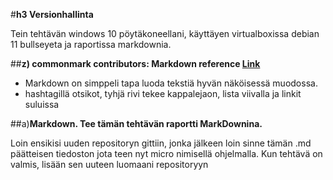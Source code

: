 #**h3 Versionhallinta**

Tein tehtävän windows 10 pöytäkoneellani, käyttäyen virtualboxissa debian 11 bullseyeta ja raportissa markdownia.

##**z) commonmark contributors: Markdown reference [Link](hhtp://commonmark.org/help/)**
- Markdown on simppeli tapa luoda tekstiä hyvän näköisessä muodossa. 
- hashtagillä otsikot, tyhjä rivi tekee kappalejaon, lista viivalla ja linkit suluissa

##a)**Markdown. Tee tämän tehtävän raportti MarkDownina.**

Loin ensikisi uuden repositoryn gittiin, jonka jälkeen loin sinne tämän .md päätteisen tiedoston jota teen nyt micro nimisellä ohjelmalla. Kun tehtävä on valmis, lisään sen uuteen luomaani repositoryyn
